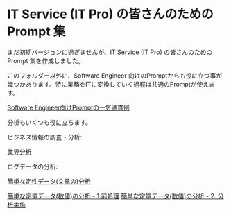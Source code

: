 # IT Service (IT Pro) の皆さんのための Prompt 集

まだ初期バージョンに過ぎませんが、IT Service (IT Pro) の皆さんのための Prompt 集を作成しました。

このフォルダー以外に、Software Engineer 向けのPromptからも役に立つ事が幾つかあります。特に業務をITに変換していく過程は共通のPromptが使えます。

[Software Engineer向けPromptの一気通貫例](../../Software%20Enginner/Webアプリのプロトタイプ開発/README.md)

分析もいくつも役に立ちます。

ビジネス情報の調査・分析:

[業界分析](../../ビジネス戦略/テレビ番組の分析.md)

ログデータの分析:

[簡単な定性データ(文章の)分析](../../データ分析/アンケートのコメントの分析.md)

[簡単な定量データ(数値)の分析 - 1.前処理](../../[Plugin]%20Code%20Interpreter/訪日外客数のデータ加工.md)
[簡単な定量データ(数値)の分析 - 2. 分析実施](../../[Plugin]%20Code%20Interpreter/訪日外客数のデータ加工.md)

